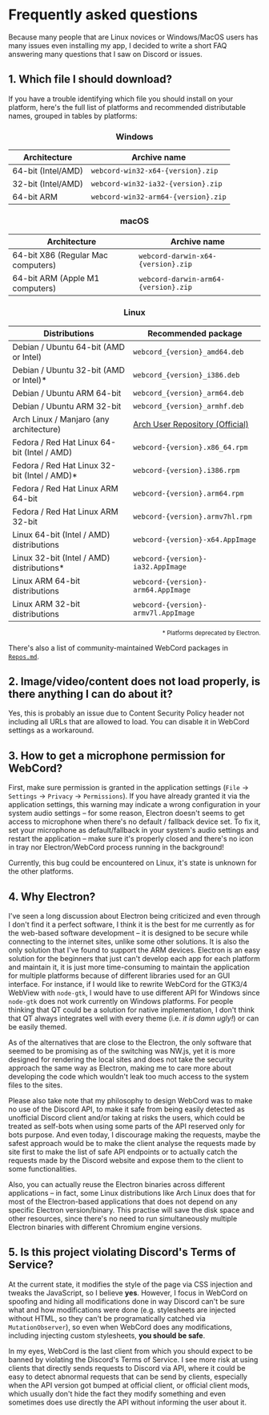 # Frequently asked questions
Because many people that are Linux novices or Windows/MacOS users has many
issues even installing my app, I decided to write a short FAQ answering many
questions that I saw on Discord or issues.

## 1. Which file I should download?

If you have a trouble identifying which file you should install on your
platform, here's the full list of platforms and recommended distributable names,
grouped in tables by platforms:

<div align=center>

### Windows

| <div align=center> Architecture </div> | <div align=center> Archive name </div> |
| :------------------------------------- | :------------------------------------- |
| 64-bit (Intel/AMD)                     | `webcord-win32-x64-{version}.zip`      |
| 32-bit (Intel/AMD)                     | `webcord-win32-ia32-{version}.zip`     |
| 64-bit ARM                             | `webcord-win32-arm64-{version}.zip`    |

### macOS

| <div align=center> Architecture </div> | <div align=center> Archive name </div> |
| :------------------------------------- | :------------------------------------- |
| 64-bit X86 (Regular Mac computers)     | `webcord-darwin-x64-{version}.zip`     |
| 64-bit ARM (Apple M1 computers)        | `webcord-darwin-arm64-{version}.zip`   |

### Linux

| <div align=center> Distributions </div>     | <div align=center> Recommended package </div>       |
| :------------------------------------------ | :-------------------------------------------------- |
| Debian / Ubuntu 64-bit (AMD or Intel)       | `webcord_{version}_amd64.deb`                       |
| Debian / Ubuntu 32-bit (AMD or Intel)*      | `webcord_{version}_i386.deb`                        |
| Debian / Ubuntu ARM 64-bit                  | `webcord_{version}_arm64.deb`                       |
| Debian / Ubuntu ARM 32-bit                  | `webcord_{version}_armhf.deb`                       |
| Arch Linux / Manjaro (any architecture)     | [Arch User Repository (Official)](https://aur.archlinux.org/packages/webcord-git/) |
| Fedora / Red Hat Linux 64-bit (Intel / AMD) | `webcord-{version}.x86_64.rpm`                      |
| Fedora / Red Hat Linux 32-bit (Intel / AMD)*| `webcord-{version}.i386.rpm`                        |
| Fedora / Red Hat Linux ARM 64-bit           | `webcord-{version}.arm64.rpm`                       |
| Fedora / Red Hat Linux ARM 32-bit           | `webcord-{version}.armv7hl.rpm`                     |
| Linux 64-bit (Intel / AMD) distributions    | `webcord-{version}-x64.AppImage`                    |
| Linux 32-bit (Intel / AMD) distributions*   | `webcord-{version}-ia32.AppImage`                   |
| Linux ARM 64-bit distributions              | `webcord-{version}-arm64.AppImage`                  |
| Linux ARM 32-bit distributions              | `webcord-{version}-armv7l.AppImage`                 |

<div align='right'><sup>* Platforms deprecated by Electron. </sup></div></div>

There's also a list of community-maintained WebCord packages in [`Repos.md`].

## 2. Image/video/content does not load properly, is there anything I can do about it?
Yes, this is probably an issue due to Content Security Policy header not
including all URLs that are allowed to load. You can disable it in WebCord
settings as a workaround.

## 3. How to get a microphone permission for WebCord?
First, make sure permission is granted in the application settings (`File` -> 
`Settings` -> `Privacy` -> `Permissions`). If you have already granted it via 
the application settings, this warning may indicate a wrong configuration in 
your system audio settings – for some reason, Electron doesn't seems to get 
access to microphone when there's no default / fallback device set. To fix it, 
set your microphone as default/fallback in your system's audio settings and 
restart the application – make sure it's properly closed and there's no icon 
in tray nor Electron/WebCord process running in the background!

Currently, this bug could be encountered on Linux, it's state is unknown for the
other platforms.

## 4. Why Electron?

I've seen a long discussion about Electron being criticized and even through
I don't find it a perfect software, I think it is the best for me currently as
for the web-based software development – it is designed to be secure while
connecting to the internet sites, unlike some other solutions. It is also the
only solution that I've found to support the ARM devices. Electron is an easy
solution for the beginners that just can't develop each app for each platform
and maintain it, it is just more time-consuming to maintain the application for
multiple platforms because of different libraries used for an GUI interface.
For instance, if I would like to rewrite WebCord for the GTK3/4 WebView with
`node-gtk`, I would have to use different API for Windows since `node-gtk` does
not work currently on Windows platforms. For people thinking that QT could be a
solution for native implementation, I don't think that QT always integrates
well with every theme (i.e. *it is damn ugly!*) or can be easily themed.

As of the alternatives that are close to the Electron, the only software that
seemed to be promising as of the switching was NW.js, yet it is more designed
for rendering the local sites and does not take the security approach the same
way as Electron, making me to care more about developing the code which wouldn't
leak too much access to the system files to the sites.

Please also take note that my philosophy to design WebCord was to make no use
of the Discord API, to make it safe from being easily detected as unofficial
Discord client and/or taking at risks the users, which could be treated as
self-bots when using some parts of the API reserved only for bots purpose.
And even today, I discourage making the requests, maybe the safest approach
would be to make the client analyse the requests made by site first to make the
list of safe API endpoints or to actually catch the requests made by the Discord
website and expose them to the client to some functionalities.

Also, you can actually reuse the Electron binaries across different applications
– in fact, some Linux distributions like Arch Linux does that for most of the
Electron-based applications that does not depend on any specific Electron
version/binary. This practise will save the disk space and other resources,
since there's no need to run simultaneously multiple Electron binaries with 
different Chromium engine versions.

## 5. Is this project violating Discord's Terms of Service?

At the current state, it modifies the style of the page via CSS injection and
tweaks the JavaScript, so I believe **yes**. However, I focus in WebCord on
spoofing and hiding all modifications done in way Discord can't be sure what and
how modifications were done (e.g. stylesheets are injected without HTML, so they
can't be programatically catched via `MutationObserver`), so even when WebCord
does any modifications, including injecting custom stylesheets, **you should be safe**.

In my eyes, WebCord is the last client from which you should expect to be banned
by violating the Discord's Terms of Service. I see more risk at using clients
that directly sends requests to Discord via API, where it could be easy to
detect abnormal requests that can be send by clients, especially when the API
version got bumped at official client, or official client mods, which usually
don't hide the fact they modify something and even sometimes does use directly
the API without informing the user about it.

[`Repos.md`]: ./Repos.md "List of community-maintained software repositories providing WebCord."
